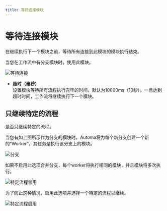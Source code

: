 ```yaml
---
title: 等待连接模块
---
```


# 等待连接模块

在继续执行下一个模块之前，等待所有连接到此模块的模块执行结束。

当您在工作流中有分支模块时，使用此模块。

![等待连接](/images/blocks/chrome_ZJm8cwo6Z5_xeqekg.png)

- **超时（毫秒）** <br>
  设置模块等待所有流程执行完毕的时间，默认为10000ms（10秒）。一旦达到超时时间，工作流将继续执行下一个模块。

## 只继续特定的流程
是否只继续特定的流程。

当您有如上图所示作为分支的模块时，Automa将为每个新分支创建一个新的“Worker”，其任务是执行该分支上的模块。

![分支](/images/blocks/chrome_gcNslvkyzZ_yqeco7.png)

如果不启用此选项合并分支，每个worker将执行相同的模块，并且模块将多次执行。

![特定流程禁用](/images/blocks/not-specific-flow_gsawj3.gif)

为了防止这种情况，启用此选项并选择一个特定的流程以继续。

![特定流程启用](/images/blocks/specific-flow_hpfqsb.gif)